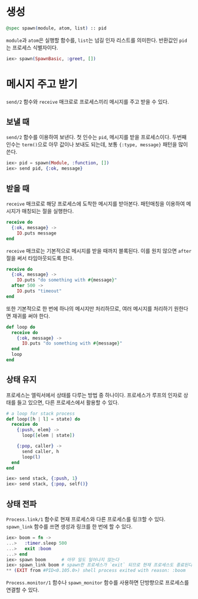 # 생성

```elixir
@spec spawn(module, atom, list) :: pid
```

`module`과 `atom`은 실행할 함수를, `list`는 넘길 인자 리스트를 의미한다.
반환값인 `pid`는 프로세스 식별자이다.

```elixir
iex> spawn(SpawnBasic, :greet, [])
```


# 메시지 주고 받기

`send/2` 함수와 `receive` 매크로로 프로세스끼리 메시지를 주고 받을 수 있다.

## 보낼 때

`send/2` 함수를 이용하여 보낸다. 첫 인수는 `pid`, 메시지를 받을 프로세스이다.
두번째 인수는 `term()`으로 아무 값이나 보내도 되는데, 보통 `{:type, message}` 패턴을 많이 쓴다.

```elixir
iex> pid = spawn(Module, :function, [])
iex> send pid, {:ok, message}
```

## 받을 때

`receive` 매크로로 해당 프로세스에 도착한 메시지를 받아본다.
패턴매칭을 이용하여 메시지가 매칭되는 절을 실행한다.

```elixir
receive do
  {:ok, message} ->
    IO.puts message
end
```

`receive` 매크로는 기본적으로 메시지를 받을 때까지 블록된다. 이를 원치 않으면
`after` 절을 써서 타임아웃되도록 한다.

```elixir
receive do
  {:ok, message} ->
    IO.puts "do something with #{message}"
  after 500 ->
    IO.puts "timeout"
end
```

또한 기본적으로 한 번에 하나의 메시지만 처리하므로, 여러 메시지를 처리하기
원한다면 재귀를 써야 한다.

```elixir
def loop do
  receive do
    {:ok, message} ->
      IO.puts "do something with #{message}"
  end
  loop
end
```

## 상태 유지

프로세스는 엘릭서에서 상태를 다루는 방법 중 하나이다. 프로세스가 루프의 인자로
상태를 들고 있으면, 다른 프로세스에서 활용할 수 있다.

```elixir
# a loop for stack process
def loop([h | l] = state) do
  receive do
    {:push, elem} ->
      loop([elem | state])

    {:pop, caller} ->
      send caller, h
      loop(l)
  end
end

iex> send stack, {:push, 1}
iex> send stack, {:pop, self()}
```

## 상태 전파

`Process.link/1` 함수로 현재 프로세스와 다른 프로세스를 링크할 수 있다.
`spawn_link` 함수를 쓰면 생성과 링크를 한 번에 할 수 있다.

``` elixir
iex> boom = fn ->
...>   :timer.sleep 500
...>   exit :boom
...> end
iex> spawn boom      # 아무 일도 일어나지 않는다
iex> spawn_link boom # spawn한 프로세스가 `exit` 되므로 현재 프로세스도 종료된다.
** (EXIT from #PID<0.105.0>) shell process exited with reason: :boom
```

`Process.monitor/1` 함수나 `spawn_monitor` 함수를 사용하면 단방향으로 프로세스를 연결할 수 있다.